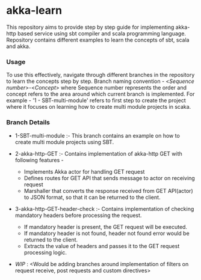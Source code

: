 # akka-learn
This repository aims to provide step by step guide for implementing akka-http based service using sbt compiler and scala programming language.
Repository contains different examples to learn the concepts of sbt, scala and akka.

### Usage
To use this effectively, navigate through different branches in the repository to learn the concepts step by step. Branch naming convention -
<_Sequence number_>-<_Concept_> where Sequence number represents the order and concept refers to the area around which current branch is implemented.
For example - '1 - SBT-multi-module' refers to first step to create the project where it focuses on learning how to create multi module projects in scaka.

### Branch Details
* 1-SBT-multi-module :- This branch contains an example on how to create multi module projects using SBT.
* 2-akka-http-GET :- Contains implementation of akka-http GET with following features - 
    * Implements Akka actor for handling GET request
    * Defines routes for GET API that sends message to actor on receiving request
    * Marshaller that converts the response received from GET API(actor) to JSON format, so that it can be returned to the client.
* 3-akka-http-GET-header-check :- Contains implementation of checking mandatory headers before processing the request.
    * If mandatory header is present, the GET request will be executed.
    * If mandatory header is not found, header not found error would be returned to the client.
    * Extracts the value of headers and passes it to the GET request processing logic.
    
* _WIP_ : <Would be adding branches around implementation of filters on request receive, post requests and custom directives>